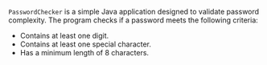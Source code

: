 `PasswordChecker` is a simple Java application designed to validate password complexity. 
The program checks if a password meets the following criteria:

- Contains at least one digit.
- Contains at least one special character.
- Has a minimum length of 8 characters.

